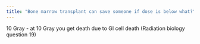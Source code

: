 ```yaml
---
title: "Bone marrow transplant can save someone if dose is below what?"
---
```

10 Gray - at 10 Gray you get death due to GI cell death (Radiation biology question 19)

